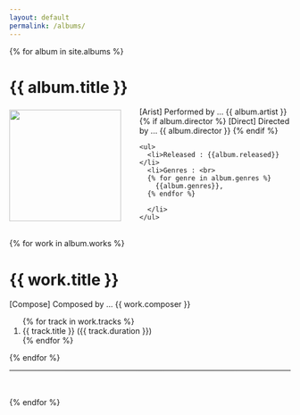 ```yaml
---
layout: default
permalink: /albums/
---
```

{% for album in site.albums %}

<!-- 아트스트 정보 -->

  <h1> {{ album.title }} </h1>
  <!-- 앨범 이미지 화일 / 앨범소스 링크 / 앨범타이틀 -->
  <a href="{{album.music}}" target="new">
    <img src="{{album.img}}" width="200" align="left" style="padding: 5px 30px 0px 0px;"></a>

  <p>[Arist] Performed by ... {{ album.artist }}<br>
    {% if album.director %}
    [Direct] Directed by ... {{ album.director }}
    {% endif %}

    <ul>
      <li>Released : {{album.released}}</li>
      <li>Genres : <br>
      {% for genre in album.genres %}
        {{album.genres}},
      {% endfor %}

      </li>
    </ul>

  <br>
    {% for work in album.works %}
      <h1> {{ work.title }} </h1>
      <p> [Compose] Composed by ... {{ work.composer }}</p>
      <ol>
        {% for track in work.tracks %}
          <li>{{ track.title }} ({{ track.duration }})</li>
        {% endfor %}
      </ol>
    {% endfor %}
  </p>

<!-- Hr 스타일 참조: https://css-tricks.com/examples/hrs/ -->
<!-- Simple Styles for <hr>'s -->

  <hr style="
    border: 0;
    height: 1px;
    background-image: linear-gradient(to right, rgba(0, 0, 0, 0), rgba(0, 0, 0, 0.75), rgba(0, 0, 0, 0));">
  <br><br>
{% endfor %}
